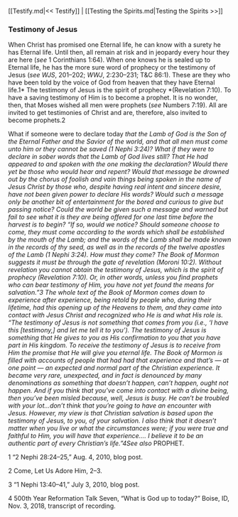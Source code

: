 [[Testify.md|<< Testify]]  |  [[Testing the Spirits.md|Testing the Spirits >>]]

### Testimony of Jesus
When Christ has promised one Eternal life, he can know with a surety he has Eternal life. Until then, all remain at risk and in jeopardy every hour they are here (*see* 1 Corinthians 1:64). When one knows he is sealed up to Eternal life, he has the more sure word of prophecy or the testimony of Jesus (*see WJS*, 201–202; *WWJ*, 2:230–231; T&C 86:1). These are they who have been told by the voice of God from heaven that they have Eternal life.1* The testimony of Jesus is the spirit of prophecy *(Revelation 7:10). To have a saving testimony of Him is to become a prophet. It is no wonder, then, that Moses wished all men were prophets (*see* Numbers 7:19). All are invited to get testimonies of Christ and are, therefore, also invited to become prophets.2

What if someone were to declare today *that the Lamb of God is the Son of the Eternal Father and the Savior of the world, and that all men must come unto him or they cannot be saved *(1 Nephi 3:24)? What if they were to declare in sober words that the Lamb of God lives still? That He had appeared to and spoken with the one making the declaration? Would there yet be those who would hear and repent? Would that message be drowned out by the chorus of foolish and vain things being spoken in the name of Jesus Christ by those who, despite having real intent and sincere desire, have not been given power to declare His words? Would such a message only be another bit of entertainment for the bored and curious to give but passing notice? Could the world be given such a message and warned but fail to see what it is they are being offered for one last time before the harvest is to begin? “If so, would we notice? Should someone choose to come, *they must come according to the words which shall be established by the mouth of the Lamb; and the words of the Lamb shall be made known in the records of thy seed, as well as in the records of the twelve apostles of the Lamb* (1 Nephi 3:24). How must they come? The Book of Mormon suggests it must be through the gate of revelation (Moroni 10:2). Without revelation you cannot obtain the testimony of Jesus, which is the spirit of prophecy (Revelation 7:10). Or, in other words, unless you find prophets who can bear testimony of Him, you have not yet found the means for salvation.”3 The whole text of the Book of Mormon comes down to experience after experience, being retold by people who, during their lifetime, had this opening up of the Heavens to them, and they came into contact with Jesus Christ and recognized who He is and what His role is. “The testimony of Jesus is not something that comes from *you* (i.e., ‘I have this [testimony,] and let me tell it to you’). The testimony of Jesus is something that He gives to you as His confirmation to you that you have part in His kingdom. To receive the testimony of Jesus is to receive from Him the promise that He will give you eternal life. The Book of Mormon is filled with accounts of people that had had that experience and that’s — at one point — an expected and normal part of the Christian experience. It became very rare, unexpected, and in fact is denounced by many denominations as something that doesn’t happen, can’t happen, ought not happen. And if you think that you’ve come into contact with a divine being, then you’ve been misled because, well, Jesus is busy. He can’t be troubled with your lot…don’t think that you’re going to have an encounter with Jesus. However, my view is that Christian salvation is based upon the testimony of Jesus, to you, of your salvation. I also think that it doesn’t matter when you live or what the circumstances were; if you were true and faithful to Him, you will have that experience…. I believe it to be an authentic part of every Christian’s life.”4*See also* PROPHET.



1 “2 Nephi 28:24–25,” Aug. 4, 2010, blog post.


2 Come, Let Us Adore Him, 2–3.


3 “1 Nephi 13:40–41,” July 3, 2010, blog post.


4 500th Year Reformation Talk Seven, “What is God up to today?” Boise, ID, Nov. 3, 2018, transcript of recording.